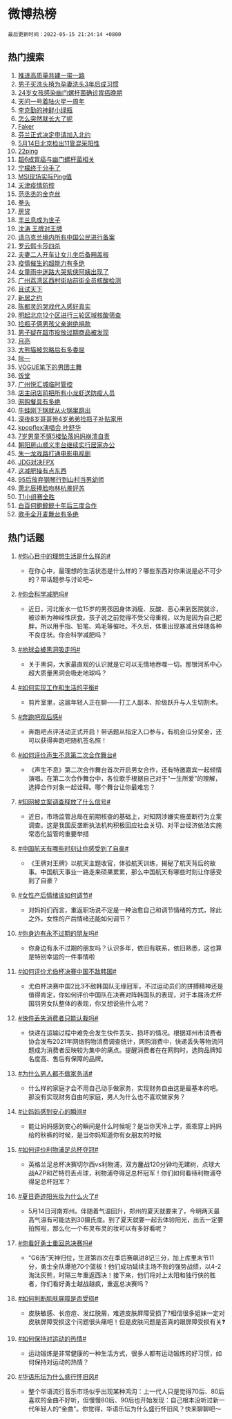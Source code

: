# 微博热榜

`最后更新时间：2022-05-15 21:24:14 +0800`

## 热门搜索

1. [推进高质量共建一带一路](https://m.weibo.cn/search?containerid=100103type%3D1%26t%3D10%26q%3D%23%E6%8E%A8%E8%BF%9B%E9%AB%98%E8%B4%A8%E9%87%8F%E5%85%B1%E5%BB%BA%E4%B8%80%E5%B8%A6%E4%B8%80%E8%B7%AF%23&stream_entry_id=51&isnewpage=1&extparam=seat%3D1%26filter_type%3Drealtimehot%26dgr%3D0%26pos%3D0%26cate%3D10103%26c_type%3D51%26display_time%3D1652621053%26pre_seqid%3D16526210536440402606374&luicode=10000011&lfid=106003type%253D25%2526t%253D3%2526disable_hot%253D1%2526filter_type%253Drealtimehot)
1. [男子买洗头椅为孕妻洗头3年后成习惯](https://m.weibo.cn/search?containerid=100103type%3D1%26t%3D10%26q%3D%23%E7%94%B7%E5%AD%90%E4%B9%B0%E6%B4%97%E5%A4%B4%E6%A4%85%E4%B8%BA%E5%AD%95%E5%A6%BB%E6%B4%97%E5%A4%B43%E5%B9%B4%E5%90%8E%E6%88%90%E4%B9%A0%E6%83%AF%23&stream_entry_id=31&isnewpage=1&extparam=seat%3D1%26filter_type%3Drealtimehot%26pos%3D0%26dgr%3D0%26realpos%3D1%26flag%3D1%26c_type%3D31%26cate%3D0%26lcate%3D5001%26display_time%3D1652621053%26pre_seqid%3D16526210536440402606374&luicode=10000011&lfid=106003type%253D25%2526t%253D3%2526disable_hot%253D1%2526filter_type%253Drealtimehot)
1. [24岁女孩感染幽门螺杆菌确诊胃癌晚期](https://m.weibo.cn/search?containerid=100103type%3D1%26t%3D10%26q%3D%2324%E5%B2%81%E5%A5%B3%E5%AD%A9%E6%84%9F%E6%9F%93%E5%B9%BD%E9%97%A8%E8%9E%BA%E6%9D%86%E8%8F%8C%E7%A1%AE%E8%AF%8A%E8%83%83%E7%99%8C%E6%99%9A%E6%9C%9F%23&stream_entry_id=31&isnewpage=1&extparam=seat%3D1%26filter_type%3Drealtimehot%26pos%3D1%26dgr%3D0%26realpos%3D2%26flag%3D2%26c_type%3D31%26cate%3D0%26lcate%3D5001%26display_time%3D1652621053%26pre_seqid%3D16526210536440402606374&luicode=10000011&lfid=106003type%253D25%2526t%253D3%2526disable_hot%253D1%2526filter_type%253Drealtimehot)
1. [天问一号着陆火星一周年](https://m.weibo.cn/search?containerid=100103type%3D1%26t%3D10%26q%3D%23%E5%A4%A9%E9%97%AE%E4%B8%80%E5%8F%B7%E7%9D%80%E9%99%86%E7%81%AB%E6%98%9F%E4%B8%80%E5%91%A8%E5%B9%B4%23&stream_entry_id=31&isnewpage=1&extparam=seat%3D1%26filter_type%3Drealtimehot%26pos%3D2%26dgr%3D0%26realpos%3D3%26flag%3D0%26c_type%3D31%26cate%3D0%26lcate%3D5001%26display_time%3D1652621053%26pre_seqid%3D16526210536440402606374&luicode=10000011&lfid=106003type%253D25%2526t%253D3%2526disable_hot%253D1%2526filter_type%253Drealtimehot)
1. [李克勤的神鲜小绿瓶](https://m.weibo.cn/search?containerid=100103type%3D1%26t%3D10%26q%3D%23%E6%9D%8E%E5%85%8B%E5%8B%A4%E7%9A%84%E7%A5%9E%E9%B2%9C%E5%B0%8F%E7%BB%BF%E7%93%B6%23&stream_entry_id=31&isnewpage=1&extparam=seat%3D1%26filter_type%3Drealtimehot%26pos%3D3%26adid%3D154235%26topic_ad%3D1%26dgr%3D0%26c_type%3D31%26cate%3D0%26lcate%3D5001%26display_time%3D1652621053%26pre_seqid%3D16526210536440402606374&luicode=10000011&lfid=106003type%253D25%2526t%253D3%2526disable_hot%253D1%2526filter_type%253Drealtimehot)
1. [怎么突然就长大了呢](https://m.weibo.cn/search?containerid=100103type%3D1%26t%3D10%26q%3D%23%E6%80%8E%E4%B9%88%E7%AA%81%E7%84%B6%E5%B0%B1%E9%95%BF%E5%A4%A7%E4%BA%86%E5%91%A2%23&stream_entry_id=31&isnewpage=1&extparam=seat%3D1%26filter_type%3Drealtimehot%26pos%3D4%26dgr%3D0%26realpos%3D4%26flag%3D1%26c_type%3D31%26cate%3D0%26lcate%3D5001%26display_time%3D1652621053%26pre_seqid%3D16526210536440402606374&luicode=10000011&lfid=106003type%253D25%2526t%253D3%2526disable_hot%253D1%2526filter_type%253Drealtimehot)
1. [Faker](https://m.weibo.cn/search?containerid=100103type%3D1%26t%3D10%26q%3DFaker&stream_entry_id=31&isnewpage=1&extparam=seat%3D1%26filter_type%3Drealtimehot%26pos%3D5%26dgr%3D0%26realpos%3D5%26flag%3D1%26c_type%3D31%26cate%3D0%26lcate%3D5001%26display_time%3D1652621053%26pre_seqid%3D16526210536440402606374&luicode=10000011&lfid=106003type%253D25%2526t%253D3%2526disable_hot%253D1%2526filter_type%253Drealtimehot)
1. [芬兰正式决定申请加入北约](https://m.weibo.cn/search?containerid=100103type%3D1%26t%3D10%26q%3D%23%E8%8A%AC%E5%85%B0%E6%AD%A3%E5%BC%8F%E5%86%B3%E5%AE%9A%E7%94%B3%E8%AF%B7%E5%8A%A0%E5%85%A5%E5%8C%97%E7%BA%A6%23&stream_entry_id=31&isnewpage=1&extparam=seat%3D1%26filter_type%3Drealtimehot%26pos%3D6%26dgr%3D0%26realpos%3D6%26flag%3D0%26c_type%3D31%26cate%3D0%26lcate%3D5001%26display_time%3D1652621053%26pre_seqid%3D16526210536440402606374&luicode=10000011&lfid=106003type%253D25%2526t%253D3%2526disable_hot%253D1%2526filter_type%253Drealtimehot)
1. [5月14日北京检出11管混采阳性](https://m.weibo.cn/search?containerid=100103type%3D1%26t%3D10%26q%3D%235%E6%9C%8814%E6%97%A5%E5%8C%97%E4%BA%AC%E6%A3%80%E5%87%BA11%E7%AE%A1%E6%B7%B7%E9%87%87%E9%98%B3%E6%80%A7%23&stream_entry_id=31&isnewpage=1&extparam=seat%3D1%26filter_type%3Drealtimehot%26pos%3D7%26dgr%3D0%26realpos%3D7%26flag%3D0%26c_type%3D31%26cate%3D0%26lcate%3D5001%26display_time%3D1652621053%26pre_seqid%3D16526210536440402606374&luicode=10000011&lfid=106003type%253D25%2526t%253D3%2526disable_hot%253D1%2526filter_type%253Drealtimehot)
1. [22ping](https://m.weibo.cn/search?containerid=100103type%3D1%26t%3D10%26q%3D22ping&stream_entry_id=31&isnewpage=1&extparam=seat%3D1%26filter_type%3Drealtimehot%26pos%3D8%26dgr%3D0%26realpos%3D8%26flag%3D0%26c_type%3D31%26cate%3D0%26lcate%3D5001%26display_time%3D1652621053%26pre_seqid%3D16526210536440402606374&luicode=10000011&lfid=106003type%253D25%2526t%253D3%2526disable_hot%253D1%2526filter_type%253Drealtimehot)
1. [超6成胃癌与幽门螺杆菌相关](https://m.weibo.cn/search?containerid=100103type%3D1%26t%3D10%26q%3D%23%E8%B6%856%E6%88%90%E8%83%83%E7%99%8C%E4%B8%8E%E5%B9%BD%E9%97%A8%E8%9E%BA%E6%9D%86%E8%8F%8C%E7%9B%B8%E5%85%B3%23&stream_entry_id=31&isnewpage=1&extparam=seat%3D1%26filter_type%3Drealtimehot%26pos%3D9%26dgr%3D0%26realpos%3D9%26flag%3D0%26c_type%3D31%26cate%3D0%26lcate%3D5001%26display_time%3D1652621053%26pre_seqid%3D16526210536440402606374&luicode=10000011&lfid=106003type%253D25%2526t%253D3%2526disable_hot%253D1%2526filter_type%253Drealtimehot)
1. [宁檬终于分手了](https://m.weibo.cn/search?containerid=100103type%3D1%26t%3D10%26q%3D%23%E5%AE%81%E6%AA%AC%E7%BB%88%E4%BA%8E%E5%88%86%E6%89%8B%E4%BA%86%23&stream_entry_id=31&isnewpage=1&extparam=seat%3D1%26filter_type%3Drealtimehot%26pos%3D10%26dgr%3D0%26realpos%3D10%26flag%3D0%26c_type%3D31%26cate%3D0%26lcate%3D5001%26display_time%3D1652621053%26pre_seqid%3D16526210536440402606374&luicode=10000011&lfid=106003type%253D25%2526t%253D3%2526disable_hot%253D1%2526filter_type%253Drealtimehot)
1. [MSI现场实际Ping值](https://m.weibo.cn/search?containerid=100103type%3D1%26t%3D10%26q%3D%23MSI%E7%8E%B0%E5%9C%BA%E5%AE%9E%E9%99%85Ping%E5%80%BC%23&stream_entry_id=31&isnewpage=1&extparam=seat%3D1%26filter_type%3Drealtimehot%26pos%3D11%26dgr%3D0%26realpos%3D11%26flag%3D0%26c_type%3D31%26cate%3D0%26lcate%3D5001%26display_time%3D1652621053%26pre_seqid%3D16526210536440402606374&luicode=10000011&lfid=106003type%253D25%2526t%253D3%2526disable_hot%253D1%2526filter_type%253Drealtimehot)
1. [天津疫情防控](https://m.weibo.cn/search?containerid=100103type%3D1%26t%3D10%26q%3D%E5%A4%A9%E6%B4%A5%E7%96%AB%E6%83%85%E9%98%B2%E6%8E%A7&stream_entry_id=31&isnewpage=1&extparam=seat%3D1%26filter_type%3Drealtimehot%26pos%3D12%26dgr%3D0%26realpos%3D12%26flag%3D1%26c_type%3D31%26cate%3D0%26lcate%3D5001%26display_time%3D1652621053%26pre_seqid%3D16526210536440402606374&luicode=10000011&lfid=106003type%253D25%2526t%253D3%2526disable_hot%253D1%2526filter_type%253Drealtimehot)
1. [范丞丞的金克丝](https://m.weibo.cn/search?containerid=100103type%3D1%26t%3D10%26q%3D%23%E8%8C%83%E4%B8%9E%E4%B8%9E%E7%9A%84%E9%87%91%E5%85%8B%E4%B8%9D%23&stream_entry_id=31&isnewpage=1&extparam=seat%3D1%26filter_type%3Drealtimehot%26pos%3D13%26dgr%3D0%26realpos%3D13%26flag%3D0%26c_type%3D31%26cate%3D0%26lcate%3D5001%26display_time%3D1652621053%26pre_seqid%3D16526210536440402606374&luicode=10000011&lfid=106003type%253D25%2526t%253D3%2526disable_hot%253D1%2526filter_type%253Drealtimehot)
1. [拳头](https://m.weibo.cn/search?containerid=100103type%3D1%26t%3D10%26q%3D%E6%8B%B3%E5%A4%B4&stream_entry_id=31&isnewpage=1&extparam=seat%3D1%26filter_type%3Drealtimehot%26pos%3D14%26dgr%3D0%26realpos%3D14%26flag%3D0%26c_type%3D31%26cate%3D0%26lcate%3D5001%26display_time%3D1652621053%26pre_seqid%3D16526210536440402606374&luicode=10000011&lfid=106003type%253D25%2526t%253D3%2526disable_hot%253D1%2526filter_type%253Drealtimehot)
1. [房贷](https://m.weibo.cn/search?containerid=100103type%3D1%26t%3D10%26q%3D%23%E6%88%BF%E8%B4%B7%23&stream_entry_id=31&isnewpage=1&extparam=seat%3D1%26filter_type%3Drealtimehot%26pos%3D15%26dgr%3D0%26realpos%3D15%26flag%3D2%26c_type%3D31%26cate%3D0%26lcate%3D5001%26display_time%3D1652621053%26pre_seqid%3D16526210536440402606374&luicode=10000011&lfid=106003type%253D25%2526t%253D3%2526disable_hot%253D1%2526filter_type%253Drealtimehot)
1. [丰兰息成为世子](http://m.weibo.cn/c/wbox?&id=j84w2uenjc&roomid=9950&q=%23%E4%B8%B0%E5%85%B0%E6%81%AF%E6%88%90%E4%B8%BA%E4%B8%96%E5%AD%90%23&extparam=seat%3D1%26filter_type%3Drealtimehot%26pos%3D16%26dgr%3D0%26realpos%3D16%26flag%3D1%26c_type%3D31%26cate%3D0%26lcate%3D5001%26display_time%3D1652621053%26pre_seqid%3D16526210536440402606374&luicode=10000011&lfid=106003type%253D25%2526t%253D3%2526disable_hot%253D1%2526filter_type%253Drealtimehot)
1. [沈涛 王牌对王牌](https://m.weibo.cn/search?containerid=100103type%3D1%26t%3D10%26q%3D%E6%B2%88%E6%B6%9B+%E7%8E%8B%E7%89%8C%E5%AF%B9%E7%8E%8B%E7%89%8C&stream_entry_id=31&isnewpage=1&extparam=seat%3D1%26filter_type%3Drealtimehot%26pos%3D17%26dgr%3D0%26realpos%3D17%26flag%3D0%26c_type%3D31%26cate%3D0%26lcate%3D5001%26display_time%3D1652621053%26pre_seqid%3D16526210536440402606374&luicode=10000011&lfid=106003type%253D25%2526t%253D3%2526disable_hot%253D1%2526filter_type%253Drealtimehot)
1. [请乌克兰境内所有中国公民进行备案](https://m.weibo.cn/search?containerid=100103type%3D1%26t%3D10%26q%3D%23%E8%AF%B7%E4%B9%8C%E5%85%8B%E5%85%B0%E5%A2%83%E5%86%85%E6%89%80%E6%9C%89%E4%B8%AD%E5%9B%BD%E5%85%AC%E6%B0%91%E8%BF%9B%E8%A1%8C%E5%A4%87%E6%A1%88%23&stream_entry_id=31&isnewpage=1&extparam=seat%3D1%26filter_type%3Drealtimehot%26pos%3D18%26dgr%3D0%26realpos%3D18%26flag%3D0%26c_type%3D31%26cate%3D0%26lcate%3D5001%26display_time%3D1652621053%26pre_seqid%3D16526210536440402606374&luicode=10000011&lfid=106003type%253D25%2526t%253D3%2526disable_hot%253D1%2526filter_type%253Drealtimehot)
1. [罗云熙卡莎四杀](https://m.weibo.cn/search?containerid=100103type%3D1%26t%3D10%26q%3D%23%E7%BD%97%E4%BA%91%E7%86%99%E5%8D%A1%E8%8E%8E%E5%9B%9B%E6%9D%80%23&stream_entry_id=31&isnewpage=1&extparam=seat%3D1%26filter_type%3Drealtimehot%26pos%3D19%26dgr%3D0%26realpos%3D19%26flag%3D0%26c_type%3D31%26cate%3D0%26lcate%3D5001%26display_time%3D1652621053%26pre_seqid%3D16526210536440402606374&luicode=10000011&lfid=106003type%253D25%2526t%253D3%2526disable_hot%253D1%2526filter_type%253Drealtimehot)
1. [夫妻二人开车让女儿坐后备厢盖板](https://m.weibo.cn/search?containerid=100103type%3D1%26t%3D10%26q%3D%23%E5%A4%AB%E5%A6%BB%E4%BA%8C%E4%BA%BA%E5%BC%80%E8%BD%A6%E8%AE%A9%E5%A5%B3%E5%84%BF%E5%9D%90%E5%90%8E%E5%A4%87%E5%8E%A2%E7%9B%96%E6%9D%BF%23&stream_entry_id=31&isnewpage=1&extparam=seat%3D1%26filter_type%3Drealtimehot%26pos%3D20%26dgr%3D0%26realpos%3D20%26flag%3D0%26c_type%3D31%26cate%3D0%26lcate%3D5001%26display_time%3D1652621053%26pre_seqid%3D16526210536440402606374&luicode=10000011&lfid=106003type%253D25%2526t%253D3%2526disable_hot%253D1%2526filter_type%253Drealtimehot)
1. [疫情催生的超能力有多绝](https://m.weibo.cn/search?containerid=100103type%3D1%26t%3D10%26q%3D%23%E7%96%AB%E6%83%85%E5%82%AC%E7%94%9F%E7%9A%84%E8%B6%85%E8%83%BD%E5%8A%9B%E6%9C%89%E5%A4%9A%E7%BB%9D%23&stream_entry_id=31&isnewpage=1&extparam=seat%3D1%26filter_type%3Drealtimehot%26pos%3D21%26dgr%3D0%26realpos%3D21%26flag%3D0%26c_type%3D31%26cate%3D0%26lcate%3D5001%26display_time%3D1652621053%26pre_seqid%3D16526210536440402606374&luicode=10000011&lfid=106003type%253D25%2526t%253D3%2526disable_hot%253D1%2526filter_type%253Drealtimehot)
1. [女童雨中迷路大哭紫侠阿姨出现了](https://m.weibo.cn/search?containerid=100103type%3D1%26t%3D10%26q%3D%23%E5%A5%B3%E7%AB%A5%E9%9B%A8%E4%B8%AD%E8%BF%B7%E8%B7%AF%E5%A4%A7%E5%93%AD%E7%B4%AB%E4%BE%A0%E9%98%BF%E5%A7%A8%E5%87%BA%E7%8E%B0%E4%BA%86%23&stream_entry_id=31&isnewpage=1&extparam=seat%3D1%26filter_type%3Drealtimehot%26pos%3D22%26dgr%3D0%26realpos%3D22%26flag%3D0%26c_type%3D31%26cate%3D0%26lcate%3D5001%26display_time%3D1652621053%26pre_seqid%3D16526210536440402606374&luicode=10000011&lfid=106003type%253D25%2526t%253D3%2526disable_hot%253D1%2526filter_type%253Drealtimehot)
1. [广州荔湾区西村街站前街全员核酸检测](https://m.weibo.cn/search?containerid=100103type%3D1%26t%3D10%26q%3D%23%E5%B9%BF%E5%B7%9E%E8%8D%94%E6%B9%BE%E5%8C%BA%E8%A5%BF%E6%9D%91%E8%A1%97%E7%AB%99%E5%89%8D%E8%A1%97%E5%85%A8%E5%91%98%E6%A0%B8%E9%85%B8%E6%A3%80%E6%B5%8B%23&stream_entry_id=31&isnewpage=1&extparam=seat%3D1%26filter_type%3Drealtimehot%26pos%3D23%26dgr%3D0%26realpos%3D23%26flag%3D1%26c_type%3D31%26cate%3D0%26lcate%3D5001%26display_time%3D1652621053%26pre_seqid%3D16526210536440402606374&luicode=10000011&lfid=106003type%253D25%2526t%253D3%2526disable_hot%253D1%2526filter_type%253Drealtimehot)
1. [且试天下](http://m.weibo.cn/c/wbox?&id=j84w2uenjc&roomid=8310&q=%23%E4%B8%94%E8%AF%95%E5%A4%A9%E4%B8%8B%23&extparam=seat%3D1%26filter_type%3Drealtimehot%26pos%3D24%26dgr%3D0%26realpos%3D24%26flag%3D1%26c_type%3D31%26cate%3D0%26lcate%3D5001%26display_time%3D1652621053%26pre_seqid%3D16526210536440402606374&luicode=10000011&lfid=106003type%253D25%2526t%253D3%2526disable_hot%253D1%2526filter_type%253Drealtimehot)
1. [新居之约](http://m.weibo.cn/c/wbox?&id=j84w2uenjc&roomid=9572&q=%23%E6%96%B0%E5%B1%85%E4%B9%8B%E7%BA%A6%23&extparam=seat%3D1%26filter_type%3Drealtimehot%26pos%3D25%26dgr%3D0%26realpos%3D25%26flag%3D1%26c_type%3D31%26cate%3D0%26lcate%3D5001%26display_time%3D1652621053%26pre_seqid%3D16526210536440402606374&luicode=10000011&lfid=106003type%253D25%2526t%253D3%2526disable_hot%253D1%2526filter_type%253Drealtimehot)
1. [陈都灵的哭戏代入感好真实](https://m.weibo.cn/search?containerid=100103type%3D1%26t%3D10%26q%3D%23%E9%99%88%E9%83%BD%E7%81%B5%E7%9A%84%E5%93%AD%E6%88%8F%E4%BB%A3%E5%85%A5%E6%84%9F%E5%A5%BD%E7%9C%9F%E5%AE%9E%23&stream_entry_id=31&isnewpage=1&extparam=seat%3D1%26filter_type%3Drealtimehot%26pos%3D26%26dgr%3D0%26realpos%3D26%26flag%3D1%26c_type%3D31%26cate%3D0%26lcate%3D5001%26display_time%3D1652621053%26pre_seqid%3D16526210536440402606374&luicode=10000011&lfid=106003type%253D25%2526t%253D3%2526disable_hot%253D1%2526filter_type%253Drealtimehot)
1. [明起北京12个区进行三轮区域核酸筛查](https://m.weibo.cn/search?containerid=100103type%3D1%26t%3D10%26q%3D%23%E6%98%8E%E8%B5%B7%E5%8C%97%E4%BA%AC12%E4%B8%AA%E5%8C%BA%E8%BF%9B%E8%A1%8C%E4%B8%89%E8%BD%AE%E5%8C%BA%E5%9F%9F%E6%A0%B8%E9%85%B8%E7%AD%9B%E6%9F%A5%23&stream_entry_id=31&isnewpage=1&extparam=seat%3D1%26filter_type%3Drealtimehot%26pos%3D27%26dgr%3D0%26realpos%3D27%26flag%3D0%26c_type%3D31%26cate%3D0%26lcate%3D5001%26display_time%3D1652621053%26pre_seqid%3D16526210536440402606374&luicode=10000011&lfid=106003type%253D25%2526t%253D3%2526disable_hot%253D1%2526filter_type%253Drealtimehot)
1. [捡瓶子俩男孩父亲谢绝捐款](https://m.weibo.cn/search?containerid=100103type%3D1%26t%3D10%26q%3D%23%E6%8D%A1%E7%93%B6%E5%AD%90%E4%BF%A9%E7%94%B7%E5%AD%A9%E7%88%B6%E4%BA%B2%E8%B0%A2%E7%BB%9D%E6%8D%90%E6%AC%BE%23&stream_entry_id=31&isnewpage=1&extparam=seat%3D1%26filter_type%3Drealtimehot%26pos%3D28%26dgr%3D0%26realpos%3D28%26flag%3D1%26c_type%3D31%26cate%3D0%26lcate%3D5001%26display_time%3D1652621053%26pre_seqid%3D16526210536440402606374&luicode=10000011&lfid=106003type%253D25%2526t%253D3%2526disable_hot%253D1%2526filter_type%253Drealtimehot)
1. [男子疑在超市投放过期商品被发现](https://m.weibo.cn/search?containerid=100103type%3D1%26t%3D10%26q%3D%23%E7%94%B7%E5%AD%90%E7%96%91%E5%9C%A8%E8%B6%85%E5%B8%82%E6%8A%95%E6%94%BE%E8%BF%87%E6%9C%9F%E5%95%86%E5%93%81%E8%A2%AB%E5%8F%91%E7%8E%B0%23&stream_entry_id=31&isnewpage=1&extparam=seat%3D1%26filter_type%3Drealtimehot%26pos%3D29%26dgr%3D0%26realpos%3D29%26flag%3D0%26c_type%3D31%26cate%3D0%26lcate%3D5001%26display_time%3D1652621053%26pre_seqid%3D16526210536440402606374&luicode=10000011&lfid=106003type%253D25%2526t%253D3%2526disable_hot%253D1%2526filter_type%253Drealtimehot)
1. [月亮](https://m.weibo.cn/search?containerid=100103type%3D1%26t%3D10%26q%3D%E6%9C%88%E4%BA%AE&stream_entry_id=31&isnewpage=1&extparam=seat%3D1%26filter_type%3Drealtimehot%26pos%3D30%26dgr%3D0%26realpos%3D30%26flag%3D1%26c_type%3D31%26cate%3D0%26lcate%3D5001%26display_time%3D1652621053%26pre_seqid%3D16526210536440402606374&luicode=10000011&lfid=106003type%253D25%2526t%253D3%2526disable_hot%253D1%2526filter_type%253Drealtimehot)
1. [大熊猫被忽略后有多委屈](https://m.weibo.cn/search?containerid=100103type%3D1%26t%3D10%26q%3D%23%E5%A4%A7%E7%86%8A%E7%8C%AB%E8%A2%AB%E5%BF%BD%E7%95%A5%E5%90%8E%E6%9C%89%E5%A4%9A%E5%A7%94%E5%B1%88%23&stream_entry_id=31&isnewpage=1&extparam=seat%3D1%26filter_type%3Drealtimehot%26pos%3D31%26dgr%3D0%26realpos%3D31%26flag%3D1%26c_type%3D31%26cate%3D0%26lcate%3D5001%26display_time%3D1652621053%26pre_seqid%3D16526210536440402606374&luicode=10000011&lfid=106003type%253D25%2526t%253D3%2526disable_hot%253D1%2526filter_type%253Drealtimehot)
1. [阮一](https://m.weibo.cn/search?containerid=100103type%3D1%26t%3D10%26q%3D%23%E9%98%AE%E4%B8%80%23&stream_entry_id=31&isnewpage=1&extparam=seat%3D1%26filter_type%3Drealtimehot%26pos%3D32%26dgr%3D0%26realpos%3D32%26flag%3D0%26c_type%3D31%26cate%3D0%26lcate%3D5001%26display_time%3D1652621053%26pre_seqid%3D16526210536440402606374&luicode=10000011&lfid=106003type%253D25%2526t%253D3%2526disable_hot%253D1%2526filter_type%253Drealtimehot)
1. [VOGUE笔下的男团主舞](https://m.weibo.cn/search?containerid=100103type%3D1%26t%3D10%26q%3D%23VOGUE%E7%AC%94%E4%B8%8B%E7%9A%84%E7%94%B7%E5%9B%A2%E4%B8%BB%E8%88%9E%23&stream_entry_id=31&isnewpage=1&extparam=seat%3D1%26filter_type%3Drealtimehot%26pos%3D33%26dgr%3D0%26realpos%3D33%26flag%3D0%26c_type%3D31%26cate%3D0%26lcate%3D5001%26display_time%3D1652621053%26pre_seqid%3D16526210536440402606374&luicode=10000011&lfid=106003type%253D25%2526t%253D3%2526disable_hot%253D1%2526filter_type%253Drealtimehot)
1. [饭堂](https://m.weibo.cn/search?containerid=100103type%3D1%26t%3D10%26q%3D%E9%A5%AD%E5%A0%82&stream_entry_id=31&isnewpage=1&extparam=seat%3D1%26filter_type%3Drealtimehot%26pos%3D34%26dgr%3D0%26realpos%3D34%26flag%3D0%26c_type%3D31%26cate%3D0%26lcate%3D5001%26display_time%3D1652621053%26pre_seqid%3D16526210536440402606374&luicode=10000011&lfid=106003type%253D25%2526t%253D3%2526disable_hot%253D1%2526filter_type%253Drealtimehot)
1. [广州悦汇城临时管控](https://m.weibo.cn/search?containerid=100103type%3D1%26t%3D10%26q%3D%23%E5%B9%BF%E5%B7%9E%E6%82%A6%E6%B1%87%E5%9F%8E%E4%B8%B4%E6%97%B6%E7%AE%A1%E6%8E%A7%23&stream_entry_id=31&isnewpage=1&extparam=seat%3D1%26filter_type%3Drealtimehot%26pos%3D35%26dgr%3D0%26realpos%3D35%26flag%3D0%26c_type%3D31%26cate%3D0%26lcate%3D5001%26display_time%3D1652621053%26pre_seqid%3D16526210536440402606374&luicode=10000011&lfid=106003type%253D25%2526t%253D3%2526disable_hot%253D1%2526filter_type%253Drealtimehot)
1. [店主闭店前把所有小龙虾送防疫人员](https://m.weibo.cn/search?containerid=100103type%3D1%26t%3D10%26q%3D%23%E5%BA%97%E4%B8%BB%E9%97%AD%E5%BA%97%E5%89%8D%E6%8A%8A%E6%89%80%E6%9C%89%E5%B0%8F%E9%BE%99%E8%99%BE%E9%80%81%E9%98%B2%E7%96%AB%E4%BA%BA%E5%91%98%23&stream_entry_id=31&isnewpage=1&extparam=seat%3D1%26filter_type%3Drealtimehot%26pos%3D36%26dgr%3D0%26realpos%3D36%26flag%3D0%26c_type%3D31%26cate%3D0%26lcate%3D5001%26display_time%3D1652621053%26pre_seqid%3D16526210536440402606374&luicode=10000011&lfid=106003type%253D25%2526t%253D3%2526disable_hot%253D1%2526filter_type%253Drealtimehot)
1. [网购餐具有多绝](https://m.weibo.cn/search?containerid=100103type%3D1%26t%3D10%26q%3D%23%E7%BD%91%E8%B4%AD%E9%A4%90%E5%85%B7%E6%9C%89%E5%A4%9A%E7%BB%9D%23&stream_entry_id=31&isnewpage=1&extparam=seat%3D1%26filter_type%3Drealtimehot%26pos%3D37%26dgr%3D0%26realpos%3D37%26flag%3D0%26c_type%3D31%26cate%3D0%26lcate%3D5001%26display_time%3D1652621053%26pre_seqid%3D16526210536440402606374&luicode=10000011&lfid=106003type%253D25%2526t%253D3%2526disable_hot%253D1%2526filter_type%253Drealtimehot)
1. [牛蛙刚下锅就从火锅里跳出](https://m.weibo.cn/search?containerid=100103type%3D1%26t%3D10%26q%3D%23%E7%89%9B%E8%9B%99%E5%88%9A%E4%B8%8B%E9%94%85%E5%B0%B1%E4%BB%8E%E7%81%AB%E9%94%85%E9%87%8C%E8%B7%B3%E5%87%BA%23&stream_entry_id=31&isnewpage=1&extparam=seat%3D1%26filter_type%3Drealtimehot%26pos%3D38%26dgr%3D0%26realpos%3D38%26flag%3D0%26c_type%3D31%26cate%3D0%26lcate%3D5001%26display_time%3D1652621053%26pre_seqid%3D16526210536440402606374&luicode=10000011&lfid=106003type%253D25%2526t%253D3%2526disable_hot%253D1%2526filter_type%253Drealtimehot)
1. [深夜8岁哥哥带4岁弟弟捡瓶子补贴家用](https://m.weibo.cn/search?containerid=100103type%3D1%26t%3D10%26q%3D%23%E6%B7%B1%E5%A4%9C8%E5%B2%81%E5%93%A5%E5%93%A5%E5%B8%A64%E5%B2%81%E5%BC%9F%E5%BC%9F%E6%8D%A1%E7%93%B6%E5%AD%90%E8%A1%A5%E8%B4%B4%E5%AE%B6%E7%94%A8%23&stream_entry_id=31&isnewpage=1&extparam=seat%3D1%26filter_type%3Drealtimehot%26pos%3D39%26dgr%3D0%26realpos%3D39%26flag%3D0%26c_type%3D31%26cate%3D0%26lcate%3D5001%26display_time%3D1652621053%26pre_seqid%3D16526210536440402606374&luicode=10000011&lfid=106003type%253D25%2526t%253D3%2526disable_hot%253D1%2526filter_type%253Drealtimehot)
1. [kpopflex演唱会 叶舒华](https://m.weibo.cn/search?containerid=100103type%3D1%26t%3D10%26q%3Dkpopflex%E6%BC%94%E5%94%B1%E4%BC%9A+%E5%8F%B6%E8%88%92%E5%8D%8E&stream_entry_id=31&isnewpage=1&extparam=seat%3D1%26filter_type%3Drealtimehot%26pos%3D40%26dgr%3D0%26realpos%3D40%26flag%3D0%26c_type%3D31%26cate%3D0%26lcate%3D5001%26display_time%3D1652621053%26pre_seqid%3D16526210536440402606374&luicode=10000011&lfid=106003type%253D25%2526t%253D3%2526disable_hot%253D1%2526filter_type%253Drealtimehot)
1. [7岁男童不慎5楼坠落妈妈崩溃自责](https://m.weibo.cn/search?containerid=100103type%3D1%26t%3D10%26q%3D%237%E5%B2%81%E7%94%B7%E7%AB%A5%E4%B8%8D%E6%85%8E5%E6%A5%BC%E5%9D%A0%E8%90%BD%E5%A6%88%E5%A6%88%E5%B4%A9%E6%BA%83%E8%87%AA%E8%B4%A3%23&stream_entry_id=31&isnewpage=1&extparam=seat%3D1%26filter_type%3Drealtimehot%26pos%3D41%26dgr%3D0%26realpos%3D41%26flag%3D0%26c_type%3D31%26cate%3D0%26lcate%3D5001%26display_time%3D1652621053%26pre_seqid%3D16526210536440402606374&luicode=10000011&lfid=106003type%253D25%2526t%253D3%2526disable_hot%253D1%2526filter_type%253Drealtimehot)
1. [朝阳房山顺义丰台继续实行居家办公](https://m.weibo.cn/search?containerid=100103type%3D1%26t%3D10%26q%3D%23%E6%9C%9D%E9%98%B3%E6%88%BF%E5%B1%B1%E9%A1%BA%E4%B9%89%E4%B8%B0%E5%8F%B0%E7%BB%A7%E7%BB%AD%E5%AE%9E%E8%A1%8C%E5%B1%85%E5%AE%B6%E5%8A%9E%E5%85%AC%23&stream_entry_id=31&isnewpage=1&extparam=seat%3D1%26filter_type%3Drealtimehot%26pos%3D42%26dgr%3D0%26realpos%3D42%26flag%3D0%26c_type%3D31%26cate%3D0%26lcate%3D5001%26display_time%3D1652621053%26pre_seqid%3D16526210536440402606374&luicode=10000011&lfid=106003type%253D25%2526t%253D3%2526disable_hot%253D1%2526filter_type%253Drealtimehot)
1. [朱一龙戏路打通电影电视剧](https://m.weibo.cn/search?containerid=100103type%3D1%26t%3D10%26q%3D%23%E6%9C%B1%E4%B8%80%E9%BE%99%E6%88%8F%E8%B7%AF%E6%89%93%E9%80%9A%E7%94%B5%E5%BD%B1%E7%94%B5%E8%A7%86%E5%89%A7%23&stream_entry_id=31&isnewpage=1&extparam=seat%3D1%26filter_type%3Drealtimehot%26pos%3D43%26dgr%3D0%26realpos%3D43%26flag%3D0%26c_type%3D31%26cate%3D0%26lcate%3D5001%26display_time%3D1652621053%26pre_seqid%3D16526210536440402606374&luicode=10000011&lfid=106003type%253D25%2526t%253D3%2526disable_hot%253D1%2526filter_type%253Drealtimehot)
1. [JDG对决FPX](http://m.weibo.cn/c/wbox?&id=j84w2uenjc&roomid=9938&q=%23JDG%E5%AF%B9%E5%86%B3FPX%23&extparam=seat%3D1%26filter_type%3Drealtimehot%26pos%3D44%26dgr%3D0%26realpos%3D44%26flag%3D1%26c_type%3D31%26cate%3D0%26lcate%3D5001%26display_time%3D1652621053%26pre_seqid%3D16526210536440402606374&luicode=10000011&lfid=106003type%253D25%2526t%253D3%2526disable_hot%253D1%2526filter_type%253Drealtimehot)
1. [这减肥操有点东西](https://m.weibo.cn/search?containerid=100103type%3D1%26t%3D10%26q%3D%23%E8%BF%99%E5%87%8F%E8%82%A5%E6%93%8D%E6%9C%89%E7%82%B9%E4%B8%9C%E8%A5%BF%23&stream_entry_id=31&isnewpage=1&extparam=seat%3D1%26filter_type%3Drealtimehot%26pos%3D45%26dgr%3D0%26realpos%3D45%26flag%3D0%26c_type%3D31%26cate%3D0%26lcate%3D5001%26display_time%3D1652621053%26pre_seqid%3D16526210536440402606374&luicode=10000011&lfid=106003type%253D25%2526t%253D3%2526disable_hot%253D1%2526filter_type%253Drealtimehot)
1. [95后放弃钢琴行到山村当男幼师](https://m.weibo.cn/search?containerid=100103type%3D1%26t%3D10%26q%3D%2395%E5%90%8E%E6%94%BE%E5%BC%83%E9%92%A2%E7%90%B4%E8%A1%8C%E5%88%B0%E5%B1%B1%E6%9D%91%E5%BD%93%E7%94%B7%E5%B9%BC%E5%B8%88%23&stream_entry_id=31&isnewpage=1&extparam=seat%3D1%26filter_type%3Drealtimehot%26pos%3D46%26dgr%3D0%26realpos%3D46%26flag%3D0%26c_type%3D31%26cate%3D0%26lcate%3D5001%26display_time%3D1652621053%26pre_seqid%3D16526210536440402606374&luicode=10000011&lfid=106003type%253D25%2526t%253D3%2526disable_hot%253D1%2526filter_type%253Drealtimehot)
1. [萧北辰捧脸吻林杭景好苏](https://m.weibo.cn/search?containerid=100103type%3D1%26t%3D10%26q%3D%23%E8%90%A7%E5%8C%97%E8%BE%B0%E6%8D%A7%E8%84%B8%E5%90%BB%E6%9E%97%E6%9D%AD%E6%99%AF%E5%A5%BD%E8%8B%8F%23&stream_entry_id=31&isnewpage=1&extparam=seat%3D1%26filter_type%3Drealtimehot%26pos%3D47%26dgr%3D0%26realpos%3D47%26flag%3D0%26c_type%3D31%26cate%3D0%26lcate%3D5001%26display_time%3D1652621053%26pre_seqid%3D16526210536440402606374&luicode=10000011&lfid=106003type%253D25%2526t%253D3%2526disable_hot%253D1%2526filter_type%253Drealtimehot)
1. [T1小组赛全胜](https://m.weibo.cn/search?containerid=100103type%3D1%26t%3D10%26q%3D%23T1%E5%B0%8F%E7%BB%84%E8%B5%9B%E5%85%A8%E8%83%9C%23&stream_entry_id=31&isnewpage=1&extparam=seat%3D1%26filter_type%3Drealtimehot%26pos%3D48%26dgr%3D0%26realpos%3D48%26flag%3D1%26c_type%3D31%26cate%3D0%26lcate%3D5001%26display_time%3D1652621053%26pre_seqid%3D16526210536440402606374&luicode=10000011&lfid=106003type%253D25%2526t%253D3%2526disable_hot%253D1%2526filter_type%253Drealtimehot)
1. [白百何鲍鲸鲸十年后三度合作](https://m.weibo.cn/search?containerid=100103type%3D1%26t%3D10%26q%3D%23%E7%99%BD%E7%99%BE%E4%BD%95%E9%B2%8D%E9%B2%B8%E9%B2%B8%E5%8D%81%E5%B9%B4%E5%90%8E%E4%B8%89%E5%BA%A6%E5%90%88%E4%BD%9C%23&stream_entry_id=31&isnewpage=1&extparam=seat%3D1%26filter_type%3Drealtimehot%26pos%3D49%26dgr%3D0%26realpos%3D49%26flag%3D0%26c_type%3D31%26cate%3D0%26lcate%3D5001%26display_time%3D1652621053%26pre_seqid%3D16526210536440402606374&luicode=10000011&lfid=106003type%253D25%2526t%253D3%2526disable_hot%253D1%2526filter_type%253Drealtimehot)
1. [歌手全开麦舞台有多绝](https://m.weibo.cn/search?containerid=100103type%3D1%26t%3D10%26q%3D%23%E6%AD%8C%E6%89%8B%E5%85%A8%E5%BC%80%E9%BA%A6%E8%88%9E%E5%8F%B0%E6%9C%89%E5%A4%9A%E7%BB%9D%23&stream_entry_id=31&isnewpage=1&extparam=seat%3D1%26filter_type%3Drealtimehot%26pos%3D50%26dgr%3D0%26realpos%3D50%26flag%3D0%26c_type%3D31%26cate%3D0%26lcate%3D5001%26display_time%3D1652621053%26pre_seqid%3D16526210536440402606374&luicode=10000011&lfid=106003type%253D25%2526t%253D3%2526disable_hot%253D1%2526filter_type%253Drealtimehot)

## 热门话题

1. [#你心目中的理想生活是什么样的#](https://m.weibo.cn/search?containerid=231522type%3D1%26t%3D10%26q%3D%23%E4%BD%A0%E5%BF%83%E7%9B%AE%E4%B8%AD%E7%9A%84%E7%90%86%E6%83%B3%E7%94%9F%E6%B4%BB%E6%98%AF%E4%BB%80%E4%B9%88%E6%A0%B7%E7%9A%84%23&stream_entry_id=128&isnewpage=1&extparam=seat%3D1%26cate%3D5004%26pos%3D1-0-0%26dgr%3D0%26unitid%3D1652601958872%26lcate%3D5004%26c_type%3D128%26display_time%3D1652621054%26pre_seqid%3D1652621054815018311401&luicode=10000011&lfid=231648_-_4)
    - 在你心中，最理想的生活状态是什么样的？哪些东西对你来说是必不可少的？带话题参与讨论吧~

1. [#你会科学减肥吗#](https://m.weibo.cn/search?containerid=231522type%3D1%26t%3D10%26q%3D%23%E4%BD%A0%E4%BC%9A%E7%A7%91%E5%AD%A6%E5%87%8F%E8%82%A5%E5%90%97%23&stream_entry_id=128&isnewpage=1&extparam=seat%3D1%26cate%3D5004%26pos%3D1-0-1%26dgr%3D0%26unitid%3D1652590557886%26lcate%3D5004%26c_type%3D128%26display_time%3D1652621054%26pre_seqid%3D1652621054815018311401&luicode=10000011&lfid=231648_-_4)
    - 近日，河北衡水一位15岁的男孩因身体消瘦、反酸、恶心来到医院就诊，被诊断为神经性厌食。孩子说之前觉得不受父母重视，以为是因为自己肥胖，所以用手指、铅笔、鸡毛等催吐。不久后，体重出现暴减且伴随各种不良症状。你会科学减肥吗？

1. [#地球会被黑洞吸走吗#](https://m.weibo.cn/search?containerid=231522type%3D1%26t%3D10%26q%3D%23%E5%9C%B0%E7%90%83%E4%BC%9A%E8%A2%AB%E9%BB%91%E6%B4%9E%E5%90%B8%E8%B5%B0%E5%90%97%23&stream_entry_id=128&isnewpage=1&extparam=seat%3D1%26cate%3D5004%26pos%3D1-0-2%26dgr%3D0%26unitid%3D43522%26lcate%3D5004%26c_type%3D128%26display_time%3D1652621054%26pre_seqid%3D1652621054815018311401&luicode=10000011&lfid=231648_-_4)
    - 关于黑洞，大家最直观的认识就是它可以无情地吞噬一切。那银河系中心超大质量黑洞会吸走地球吗？

1. [#如何实现工作和生活的平衡#](https://m.weibo.cn/search?containerid=231522type%3D1%26t%3D10%26q%3D%23%E5%A6%82%E4%BD%95%E5%AE%9E%E7%8E%B0%E5%B7%A5%E4%BD%9C%E5%92%8C%E7%94%9F%E6%B4%BB%E7%9A%84%E5%B9%B3%E8%A1%A1%23&stream_entry_id=128&isnewpage=1&extparam=seat%3D1%26cate%3D5004%26pos%3D1-0-3%26dgr%3D0%26unitid%3D43524%26lcate%3D5004%26c_type%3D128%26display_time%3D1652621054%26pre_seqid%3D1652621054815018311401&luicode=10000011&lfid=231648_-_4)
    - 剪片室里，这届年轻人正在聊——打工人副本、阶级跃升与人生切割术。

1. [#奔跑吧观后感#](https://m.weibo.cn/search?containerid=231522type%3D1%26t%3D10%26q%3D%23%E5%A5%94%E8%B7%91%E5%90%A7%E8%A7%82%E5%90%8E%E6%84%9F%23&stream_entry_id=128&isnewpage=1&extparam=seat%3D1%26cate%3D5004%26pos%3D1-0-4%26dgr%3D0%26unitid%3D43517%26lcate%3D5004%26c_type%3D128%26display_time%3D1652621054%26pre_seqid%3D1652621054815018311401&luicode=10000011&lfid=231648_-_4)
    - 奔跑吧点评活动正式开启！带话题从指定入口参与，有机会瓜分奖金，还可以获得奔跑吧随机签名照！

1. [#如何评价声生不息第二次合作舞台#](https://m.weibo.cn/search?containerid=231522type%3D1%26t%3D10%26q%3D%23%E5%A6%82%E4%BD%95%E8%AF%84%E4%BB%B7%E5%A3%B0%E7%94%9F%E4%B8%8D%E6%81%AF%E7%AC%AC%E4%BA%8C%E6%AC%A1%E5%90%88%E4%BD%9C%E8%88%9E%E5%8F%B0%23&stream_entry_id=128&isnewpage=1&extparam=seat%3D1%26cate%3D5004%26pos%3D1-0-5%26dgr%3D0%26unitid%3D1652601653704%26lcate%3D5004%26c_type%3D128%26display_time%3D1652621054%26pre_seqid%3D1652621054815018311401&luicode=10000011&lfid=231648_-_4)
    - 《声生不息》第二次合作舞台首次开启男女合作，还有特邀嘉宾一起倾情演唱。在第二次合作舞台中，各位歌手根据自己对于“一生所爱”的理解，选择合作对象一起诠释。哪个舞台让你最难忘？

1. [#知网被立案调查释放了什么信号#](https://m.weibo.cn/search?containerid=231522type%3D1%26t%3D10%26q%3D%23%E7%9F%A5%E7%BD%91%E8%A2%AB%E7%AB%8B%E6%A1%88%E8%B0%83%E6%9F%A5%E9%87%8A%E6%94%BE%E4%BA%86%E4%BB%80%E4%B9%88%E4%BF%A1%E5%8F%B7%23&stream_entry_id=128&isnewpage=1&extparam=seat%3D1%26cate%3D5004%26pos%3D1-0-6%26dgr%3D0%26unitid%3D43493%26lcate%3D5004%26c_type%3D128%26display_time%3D1652621054%26pre_seqid%3D1652621054815018311401&luicode=10000011&lfid=231648_-_4)
    - 近日，市场监管总局在前期核查的基础上，对知网涉嫌实施垄断行为立案调查。这是我国反垄断执法机构积极回应社会关切、对平台经济依法实施常态化监管的重要举措

1. [#中国航天有哪些时刻让你感受到了自豪#](https://m.weibo.cn/search?containerid=231522type%3D1%26t%3D10%26q%3D%23%E4%B8%AD%E5%9B%BD%E8%88%AA%E5%A4%A9%E6%9C%89%E5%93%AA%E4%BA%9B%E6%97%B6%E5%88%BB%E8%AE%A9%E4%BD%A0%E6%84%9F%E5%8F%97%E5%88%B0%E4%BA%86%E8%87%AA%E8%B1%AA%23&stream_entry_id=128&isnewpage=1&extparam=seat%3D1%26cate%3D5004%26pos%3D1-0-7%26dgr%3D0%26unitid%3D43519%26lcate%3D5004%26c_type%3D128%26display_time%3D1652621054%26pre_seqid%3D1652621054815018311401&luicode=10000011&lfid=231648_-_4)
    - 《王牌对王牌》以航天主题收官，体验航天训练，揭秘了航天背后的故事。中国航天事业一路走来硕果累累，那么中国航天有哪些时刻让你感受到了自豪？

1. [#女性产后情绪该如何调节#](https://m.weibo.cn/search?containerid=231522type%3D1%26t%3D10%26q%3D%23%E5%A5%B3%E6%80%A7%E4%BA%A7%E5%90%8E%E6%83%85%E7%BB%AA%E8%AF%A5%E5%A6%82%E4%BD%95%E8%B0%83%E8%8A%82%23&stream_entry_id=128&isnewpage=1&extparam=seat%3D1%26cate%3D5004%26pos%3D1-0-8%26dgr%3D0%26unitid%3D43505%26lcate%3D5004%26c_type%3D128%26display_time%3D1652621054%26pre_seqid%3D1652621054815018311401&luicode=10000011&lfid=231648_-_4)
    - 对妈妈们而言，重返职场说不定是一种治愈自己和调节情绪的方式，除此之外，女性的产后情绪还能如何调节？

1. [#你身边有永不过期的朋友吗#](https://m.weibo.cn/search?containerid=231522type%3D1%26t%3D10%26q%3D%23%E4%BD%A0%E8%BA%AB%E8%BE%B9%E6%9C%89%E6%B0%B8%E4%B8%8D%E8%BF%87%E6%9C%9F%E7%9A%84%E6%9C%8B%E5%8F%8B%E5%90%97%23&stream_entry_id=128&isnewpage=1&extparam=seat%3D1%26cate%3D5004%26pos%3D1-0-9%26dgr%3D0%26unitid%3D43497%26lcate%3D5004%26c_type%3D128%26display_time%3D1652621054%26pre_seqid%3D1652621054815018311401&luicode=10000011&lfid=231648_-_4)
    - 你身边有永不过期的朋友吗？认识多年，依旧有联系，依旧熟悉，这也算是特别幸运的一件事情啦

1. [#如何评价尤伯杯决赛中国不敌韩国#](https://m.weibo.cn/search?containerid=231522type%3D1%26t%3D10%26q%3D%23%E5%A6%82%E4%BD%95%E8%AF%84%E4%BB%B7%E5%B0%A4%E4%BC%AF%E6%9D%AF%E5%86%B3%E8%B5%9B%E4%B8%AD%E5%9B%BD%E4%B8%8D%E6%95%8C%E9%9F%A9%E5%9B%BD%23&stream_entry_id=128&isnewpage=1&extparam=seat%3D1%26cate%3D5004%26pos%3D1-0-10%26dgr%3D0%26unitid%3D43520%26lcate%3D5004%26c_type%3D128%26display_time%3D1652621054%26pre_seqid%3D1652621054815018311401&luicode=10000011&lfid=231648_-_4)
    - 尤伯杯决赛中国2比3不敌韩国队无缘冠军，不过运动员们的拼搏精神还是值得肯定，你如何评价中国队在决赛对阵韩国队的表现，对于本届汤尤杯国羽男女队整体的表现，你又想说些什么呢？

1. [#快件丢失消费者只能认栽吗#](https://m.weibo.cn/search?containerid=231522type%3D1%26t%3D10%26q%3D%23%E5%BF%AB%E4%BB%B6%E4%B8%A2%E5%A4%B1%E6%B6%88%E8%B4%B9%E8%80%85%E5%8F%AA%E8%83%BD%E8%AE%A4%E6%A0%BD%E5%90%97%23&stream_entry_id=128&isnewpage=1&extparam=seat%3D1%26cate%3D5004%26pos%3D1-0-11%26dgr%3D0%26unitid%3D43507%26lcate%3D5004%26c_type%3D128%26display_time%3D1652621054%26pre_seqid%3D1652621054815018311401&luicode=10000011&lfid=231648_-_4)
    - 快递在运输过程中难免会发生快件丢失、损坏的情况。根据郑州市消费者协会发布2021年网络购物消费调查统计，网购消费中，快递丢失等物流问题成为消费者反映较为集中的痛点。提醒消费者在在网购时，选购品牌知名度高、售后有保障的品牌。

1. [#为什么男人都不做家务活#](https://m.weibo.cn/search?containerid=231522type%3D1%26t%3D10%26q%3D%23%E4%B8%BA%E4%BB%80%E4%B9%88%E7%94%B7%E4%BA%BA%E9%83%BD%E4%B8%8D%E5%81%9A%E5%AE%B6%E5%8A%A1%E6%B4%BB%23&stream_entry_id=128&isnewpage=1&extparam=seat%3D1%26cate%3D5004%26pos%3D1-0-12%26dgr%3D0%26unitid%3D43502%26lcate%3D5004%26c_type%3D128%26display_time%3D1652621054%26pre_seqid%3D1652621054815018311401&luicode=10000011&lfid=231648_-_4)
    - 什么样的家庭才会不用自己动手做家务，实现财务自由这是最基本的吧。那没有实现财务自由的家庭，男人为什么也不喜欢做家务？

1. [#让妈妈感到安心的瞬间#](https://m.weibo.cn/search?containerid=231522type%3D1%26t%3D10%26q%3D%23%E8%AE%A9%E5%A6%88%E5%A6%88%E6%84%9F%E5%88%B0%E5%AE%89%E5%BF%83%E7%9A%84%E7%9E%AC%E9%97%B4%23&stream_entry_id=128&isnewpage=1&extparam=seat%3D1%26cate%3D5004%26pos%3D1-0-13%26dgr%3D0%26unitid%3D43512%26lcate%3D5004%26c_type%3D128%26display_time%3D1652621054%26pre_seqid%3D1652621054815018311401&luicode=10000011&lfid=231648_-_4)
    - 能让妈妈感到安心的瞬间是什么时候呢？是当你天冷上学，乖乖穿上妈妈给的秋裤的时候，是当你妈知道你有女朋友的时候

1. [#如何评价利物浦足总杯夺冠#](https://m.weibo.cn/search?containerid=231522type%3D1%26t%3D10%26q%3D%23%E5%A6%82%E4%BD%95%E8%AF%84%E4%BB%B7%E5%88%A9%E7%89%A9%E6%B5%A6%E8%B6%B3%E6%80%BB%E6%9D%AF%E5%A4%BA%E5%86%A0%23&stream_entry_id=128&isnewpage=1&extparam=seat%3D1%26cate%3D5004%26pos%3D1-0-14%26dgr%3D0%26unitid%3D43521%26lcate%3D5004%26c_type%3D128%26display_time%3D1652621054%26pre_seqid%3D1652621054815018311401&luicode=10000011&lfid=231648_-_4)
    - 英格兰足总杯决赛切尔西vs利物浦，双方鏖战120分钟均无建树，点球大战AZP和芒特罚丢点球，利物浦夺得足总杯冠军！你们如何看待利物浦夺得足总杯冠军？

1. [#夏日奇迹阳光妆为什么火了#](https://m.weibo.cn/search?containerid=231522type%3D1%26t%3D10%26q%3D%23%E5%A4%8F%E6%97%A5%E5%A5%87%E8%BF%B9%E9%98%B3%E5%85%89%E5%A6%86%E4%B8%BA%E4%BB%80%E4%B9%88%E7%81%AB%E4%BA%86%23&stream_entry_id=128&isnewpage=1&extparam=seat%3D1%26cate%3D5004%26pos%3D1-0-15%26dgr%3D0%26unitid%3D43510%26lcate%3D5004%26c_type%3D128%26display_time%3D1652621054%26pre_seqid%3D1652621054815018311401&luicode=10000011&lfid=231648_-_4)
    - 5月14日河南郑州。伴随着气温回升，郑州的夏天就要来了，今明两天最高气温有可能达到30摄氏度。到了夏天就要一起去体验阳光，出去一定要拍照啦，那么化一个布灵布灵的妆可以有多好看呢？

1. [#你看好勇士重回总决赛吗#](https://m.weibo.cn/search?containerid=231522type%3D1%26t%3D10%26q%3D%23%E4%BD%A0%E7%9C%8B%E5%A5%BD%E5%8B%87%E5%A3%AB%E9%87%8D%E5%9B%9E%E6%80%BB%E5%86%B3%E8%B5%9B%E5%90%97%23&stream_entry_id=128&isnewpage=1&extparam=seat%3D1%26cate%3D5004%26pos%3D1-0-16%26dgr%3D0%26unitid%3D43511%26lcate%3D5004%26c_type%3D128%26display_time%3D1652621054%26pre_seqid%3D1652621054815018311401&luicode=10000011&lfid=231648_-_4)
    - “G6汤”天神归位，生涯第四次在季后赛飙进8记三分，加上库里末节11分，勇士全队爆抢70个篮板！他们成功延续主场不败的强势战绩，以4-2淘汰灰熊，时隔三年重返西决！接下来，他们将对上太阳和独行侠的胜者，你们看好勇士越战越疯，重返总决赛吗？

1. [#如何判断肌肤屏障是否受损#](https://m.weibo.cn/search?containerid=231522type%3D1%26t%3D10%26q%3D%23%E5%A6%82%E4%BD%95%E5%88%A4%E6%96%AD%E8%82%8C%E8%82%A4%E5%B1%8F%E9%9A%9C%E6%98%AF%E5%90%A6%E5%8F%97%E6%8D%9F%23&stream_entry_id=128&isnewpage=1&extparam=seat%3D1%26cate%3D5004%26pos%3D1-0-17%26dgr%3D0%26unitid%3D43477%26lcate%3D5004%26c_type%3D128%26display_time%3D1652621054%26pre_seqid%3D1652621054815018311401&luicode=10000011&lfid=231648_-_4)
    - 皮肤敏感、长痘痘、发红脱屑，难道皮肤屏障受损了?相信很多姐妹一定对皮肤屏障受损这个问题很头痛吧！但是皮肤问题是否真的跟屏障受损有关❓

1. [#如何保持对运动的热情#](https://m.weibo.cn/search?containerid=231522type%3D1%26t%3D10%26q%3D%23%E5%A6%82%E4%BD%95%E4%BF%9D%E6%8C%81%E5%AF%B9%E8%BF%90%E5%8A%A8%E7%9A%84%E7%83%AD%E6%83%85%23&stream_entry_id=128&isnewpage=1&extparam=seat%3D1%26cate%3D5004%26pos%3D1-0-18%26dgr%3D0%26unitid%3D43456%26lcate%3D5004%26c_type%3D128%26display_time%3D1652621054%26pre_seqid%3D1652621054815018311401&luicode=10000011&lfid=231648_-_4)
    - 运动锻炼是非常健康的一种生活方式，很多人都有运动锻炼的好习惯，如何保持对运动的热情？

1. [#华语乐坛为什么盛行怀旧风#](https://m.weibo.cn/search?containerid=231522type%3D1%26t%3D10%26q%3D%23%E5%8D%8E%E8%AF%AD%E4%B9%90%E5%9D%9B%E4%B8%BA%E4%BB%80%E4%B9%88%E7%9B%9B%E8%A1%8C%E6%80%80%E6%97%A7%E9%A3%8E%23&stream_entry_id=128&isnewpage=1&extparam=seat%3D1%26cate%3D5004%26pos%3D1-0-19%26dgr%3D0%26unitid%3D43503%26lcate%3D5004%26c_type%3D128%26display_time%3D1652621054%26pre_seqid%3D1652621054815018311401&luicode=10000011&lfid=231648_-_4)
    - 整个华语流行音乐市场似乎出现某种鸿沟：上一代人只是觉得70后、80后喜欢的金曲不好听，但慢慢80后、90后也开始发现：自己根本没听过新一代年轻人的“金曲”。你觉得，华语乐坛为什么盛行怀旧风？快来聊聊吧～

